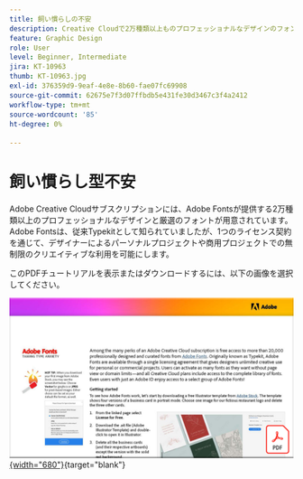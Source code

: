 ```yaml
---
title: 飼い慣らしの不安
description: Creative Cloudで2万種類以上ものプロフェッショナルなデザインのフォントにアクセスして使用する方法を説明します
feature: Graphic Design
role: User
level: Beginner, Intermediate
jira: KT-10963
thumb: KT-10963.jpg
exl-id: 376359d9-9eaf-4e8e-8b60-fae07fc69908
source-git-commit: 62675e7f3d07ffbdb5e431fe30d3467c3f4a2412
workflow-type: tm+mt
source-wordcount: '85'
ht-degree: 0%

---
```


# 飼い慣らし型不安

Adobe Creative Cloudサブスクリプションには、Adobe Fontsが提供する2万種類以上のプロフェッショナルなデザインと厳選のフォントが用意されています。 Adobe Fontsは、従来Typekitとして知られていましたが、1つのライセンス契約を通じて、デザイナーによるパーソナルプロジェクトや商用プロジェクトでの無制限のクリエイティブな利用を可能にします。

このPDFチュートリアルを表示またはダウンロードするには、以下の画像を選択してください。

[![チュートリアルの最初のページの画像](assets/TamingTypeAnxiety.png){width="680"}](assets/Adobe-Fonts-Taming-Font-Anxiety.pdf){target="blank"}
